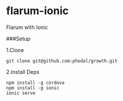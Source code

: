 # flarum-ionic
Flarum with Ionic

###Setup

1.Clone

    git clone git@github.com:phodal/growth.git

2.Install Deps

    npm install -g cordova
    npm install -g ionic
    ionic serve
